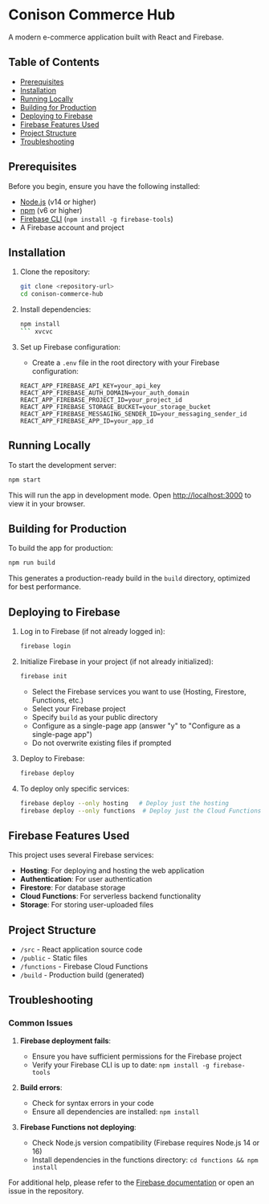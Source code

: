 # Conison Commerce Hub

A modern e-commerce application built with React and Firebase.

## Table of Contents
- [Prerequisites](#prerequisites)
- [Installation](#installation)
- [Running Locally](#running-locally)
- [Building for Production](#building-for-production)
- [Deploying to Firebase](#deploying-to-firebase)
- [Firebase Features Used](#firebase-features-used)
- [Project Structure](#project-structure)
- [Troubleshooting](#troubleshooting)

## Prerequisites

Before you begin, ensure you have the following installed:
- [Node.js](https://nodejs.org/) (v14 or higher)
- [npm](https://www.npmjs.com/) (v6 or higher)
- [Firebase CLI](https://firebase.google.com/docs/cli) (`npm install -g firebase-tools`)
- A Firebase account and project

## Installation

1. Clone the repository:
   ```bash
   git clone <repository-url>
   cd conison-commerce-hub
   ```

2. Install dependencies:
   ```bash
   npm install
   ``` xvcvc

3. Set up Firebase configuration:
   - Create a `.env` file in the root directory with your Firebase configuration:
   ```
   REACT_APP_FIREBASE_API_KEY=your_api_key
   REACT_APP_FIREBASE_AUTH_DOMAIN=your_auth_domain
   REACT_APP_FIREBASE_PROJECT_ID=your_project_id
   REACT_APP_FIREBASE_STORAGE_BUCKET=your_storage_bucket
   REACT_APP_FIREBASE_MESSAGING_SENDER_ID=your_messaging_sender_id
   REACT_APP_FIREBASE_APP_ID=your_app_id
   ```

## Running Locally

To start the development server:

```bash
npm start
```

This will run the app in development mode. Open [http://localhost:3000](http://localhost:3000) to view it in your browser.

## Building for Production

To build the app for production:

```bash
npm run build
```

This generates a production-ready build in the `build` directory, optimized for best performance.

## Deploying to Firebase

1. Log in to Firebase (if not already logged in):
   ```bash
   firebase login
   ```

2. Initialize Firebase in your project (if not already initialized):
   ```bash
   firebase init
   ```
   - Select the Firebase services you want to use (Hosting, Firestore, Functions, etc.)
   - Select your Firebase project
   - Specify `build` as your public directory
   - Configure as a single-page app (answer "y" to "Configure as a single-page app")
   - Do not overwrite existing files if prompted

3. Deploy to Firebase:
   ```bash
   firebase deploy
   ```

4. To deploy only specific services:
   ```bash
   firebase deploy --only hosting   # Deploy just the hosting
   firebase deploy --only functions  # Deploy just the Cloud Functions
   ```

## Firebase Features Used

This project uses several Firebase services:
- **Hosting**: For deploying and hosting the web application
- **Authentication**: For user authentication
- **Firestore**: For database storage
- **Cloud Functions**: For serverless backend functionality
- **Storage**: For storing user-uploaded files

## Project Structure

- `/src` - React application source code
- `/public` - Static files
- `/functions` - Firebase Cloud Functions
- `/build` - Production build (generated)

## Troubleshooting

### Common Issues

1. **Firebase deployment fails**:
   - Ensure you have sufficient permissions for the Firebase project
   - Verify your Firebase CLI is up to date: `npm install -g firebase-tools`

2. **Build errors**:
   - Check for syntax errors in your code
   - Ensure all dependencies are installed: `npm install`

3. **Firebase Functions not deploying**:
   - Check Node.js version compatibility (Firebase requires Node.js 14 or 16)
   - Install dependencies in the functions directory: `cd functions && npm install`

For additional help, please refer to the [Firebase documentation](https://firebase.google.com/docs) or open an issue in the repository. 
